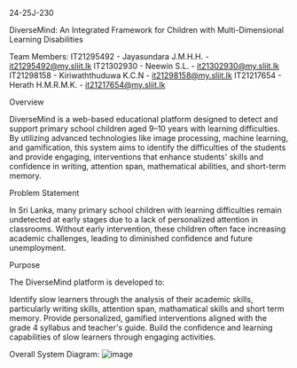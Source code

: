 24-25J-230

DiverseMind: An Integrated Framework for Children with Multi-Dimensional Learning Disabilities

Team  Members:
IT21295492 - Jayasundara J.M.H.H. - it21295492@my.sliit.lk
IT21302930 - Neewin S.L. - it21302930@my.sliit.lk
IT21298158 - Kiriwaththuduwa K.C.N - it21298158@my.sliit.lk
IT21217654 - Herath H.M.R.M.K. - it21217654@my.sliit.lk


Overview

DiverseMind is a web-based educational platform designed to detect and support primary school children aged 9–10 years with learning difficulties. By utilizing advanced technologies like image processing, machine learning, and gamification, this system aims to identify the difficulties of the students and provide engaging, interventions that enhance students' skills and confidence in writing, attention span, mathematical abilities, and short-term memory.

Problem Statement

In Sri Lanka, many primary school children with learning difficulties remain undetected at early stages due to a lack of personalized attention in classrooms. Without early intervention, these children often face increasing academic challenges, leading to diminished confidence and future unemployment.

Purpose

The DiverseMind platform is developed to:

Identify slow learners through the analysis of their academic skills, particularly writing skills, attention span, mathamatical skills and short term memory. Provide personalized, gamified interventions aligned with the grade 4 syllabus and teacher's guide. Build the confidence and learning capabilities of slow learners through engaging activities.

Overall System Diagram: ![image](https://github.com/user-attachments/assets/7f0a2df7-745e-4d9b-9cc1-3f5fa2b68e59)
